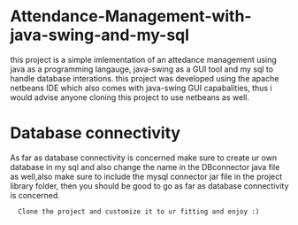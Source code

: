 # Attendance-Management-with-java-swing-and-my-sql
  this project is a simple imlementation of an attedance management using java as a programming langauge, java-swing as a GUI tool and my sql to handle database interations.
  this project was developed using the apache netbeans IDE which also comes with java-swing GUI capabalities, thus i would advise anyone cloning this project to use netbeans as well.
  # Database connectivity
  As far as database connectivity is concerned make sure to create ur own database in my sql and also change the name in the DBconnector java file as well,also make sure to include the mysql connector jar file in the project library folder, then you should be good to go as far as database connectivity is concerned.

      Clone the project and customize it to ur fitting and enjoy :)
